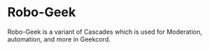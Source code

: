 # Robo-Geek
Robo-Geek is a variant of Cascades which is used for Moderation, automation, and more in Geekcord.

